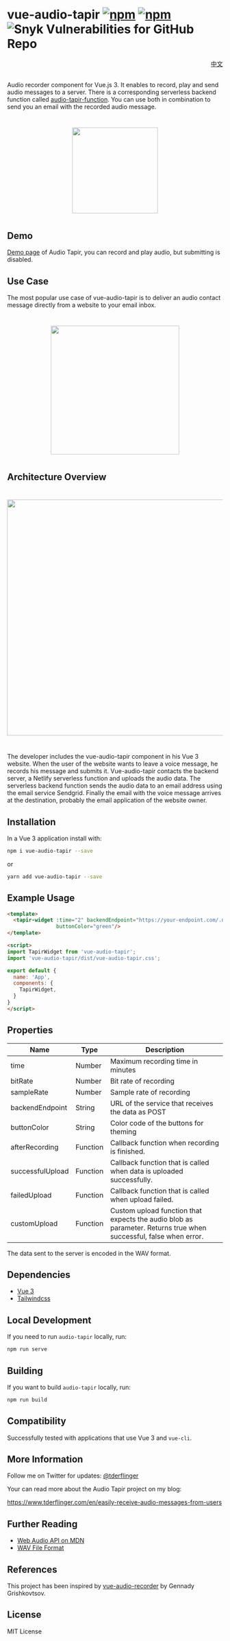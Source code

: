 # vue-audio-tapir [![npm](https://img.shields.io/npm/v/vue-audio-tapir)](https://www.npmjs.com/package/vue-audio-tapir) [![npm](https://img.shields.io/npm/l/vue-audio-tapir)](https://www.npmjs.com/package/vue-audio-tapir) ![Snyk Vulnerabilities for GitHub Repo](https://img.shields.io/snyk/vulnerabilities/github/tderflinger/vue-audio-tapir)

<div style="text-align: right"><a href="./README-zh.md">中文</a></div>
<br/>

Audio recorder component for Vue.js 3. It enables to record, play and send audio messages to a server.
There is a corresponding serverless backend function called [audio-tapir-function](https://github.com/tderflinger/audio-tapir-function).
You can use both in combination to send you an email with the recorded audio message.

<img src="./docs/the-tapir-color-new.png" style="display: block; margin: 40px auto; width: 200px" />

## Demo

[Demo page](https://tderflinger.github.io/vue-audio-tapir/) of Audio Tapir,
you can record and play audio, but submitting is disabled.

## Use Case

The most popular use case of vue-audio-tapir is to deliver an
audio contact message directly from a website to your email inbox.

<img src="./docs/screenshot.png" style="display: block; margin: 40px auto; width: 300px" />
 
## Architecture Overview

<img src="./docs/architecture-overview.png" style="display: block; margin: 40px auto; width: 550px" />

The developer includes the vue-audio-tapir component in his Vue 3 website. When the user of the website
wants to leave a voice message, he records his message and submits it. Vue-audio-tapir contacts the
backend server, a Netlify serverless function and uploads the audio data. The serverless backend function
sends the audio data to an email address using the email service Sendgrid.
Finally the email with the voice message arrives at the destination, probably the email application of the
website owner.

## Installation

In a Vue 3 application install with:

```bash
npm i vue-audio-tapir --save
```

or
```bash
yarn add vue-audio-tapir --save
```

## Example Usage

```html
<template>
  <tapir-widget :time="2" backendEndpoint="https://your-endpoint.com/.netlify/functions/audio-message" 
                buttonColor="green"/>
</template>

<script>
import TapirWidget from 'vue-audio-tapir';
import 'vue-audio-tapir/dist/vue-audio-tapir.css';

export default {
  name: 'App',
  components: {
    TapirWidget,
  }
}
</script>
```

## Properties

| Name             |  Type    | Description                                       | 
|------------------|----------|---------------------------------------------------|
| time             | Number   | Maximum recording time in minutes                 |
| bitRate          | Number   | Bit rate of recording                             |
| sampleRate       | Number   | Sample rate of recording                          |
| backendEndpoint  | String   | URL of the service that receives the data as POST |
| buttonColor      | String   | Color code of the buttons for theming             |
| afterRecording   | Function | Callback function when recording is finished.     |
| successfulUpload | Function | Callback function that is called when data is uploaded successfully. |
| failedUpload     | Function | Callback function that is called when upload failed. |
| customUpload     | Function | Custom upload function that expects the audio blob as parameter. Returns true when successful, false when error. |

The data sent to the server is encoded in the WAV format.

## Dependencies

- [Vue 3](https://v3.vuejs.org/)
- [Tailwindcss](https://tailwindcss.com/)

## Local Development

If you need to run `audio-tapir` locally, run:

```bash
npm run serve
```

## Building

If you want to build `audio-tapir` locally, run:

```bash
npm run build
```

## Compatibility

Successfully tested with applications that use Vue 3 and `vue-cli`. 

## More Information

Follow me on Twitter for updates: [@tderflinger](https://twitter.com/tderflinger)

Your can read more about the Audio Tapir project on my blog: 

https://www.tderflinger.com/en/easily-receive-audio-messages-from-users

## Further Reading

- [Web Audio API on MDN](https://developer.mozilla.org/en-US/docs/Web/API/Web_Audio_API)
- [WAV File Format](https://en.wikipedia.org/wiki/WAV)

## References

This project has been inspired by [vue-audio-recorder](https://github.com/grishkovelli/vue-audio-recorder)
by Gennady Grishkovtsov.

## License

MIT License
